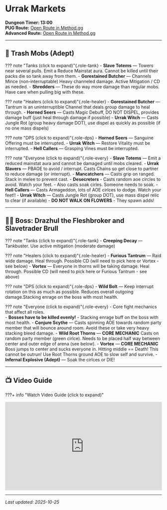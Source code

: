 # Urrak Markets

**Dungeon Timer: 13:00**  
**PUG Route:** [Open Route in Method.gg](https://www.method.gg/fellowship/route-planner/urrak-markets#eJx9VMtugzAQ/BefqYQJ71tCpeZCW5XmUKHIsghVaBBUtkkPVf+9BEKpozHX2dfseNbf5JPEeU52KXvqlOiaphQsYc6dTaxbcDWAmeKqKtJSHteFagWzp9SdEPyU1fw8JLsD/PjMtrx+T3lTcFUcx97UGPINzS6T91aOa/64PrSilIpXTXnYdFOYrtAqkTYn5eJUKnnJRskeAv0FSrZ5d8NcG42AZNzr3B7etqJfNStHksGUrcMRahLC9w2XZI4C41JRCEf7LoY9aCNn3kszIhTBgfwd+NSOC1EPy7VaNNPMRq/yZvLYhOGyRyMoycjl/oUlXa0qqVL+0YqES6W748ZKoQGPsMAUykOh56kP0QCiIUSNh2daZ8mTnvkjgXcM/eFBAYZzusql/0UOlCZYNg6FD+xrO88TIKNguvwkZZtWytevqpHsTUg+9Kd9hRZZV80U2e8tciAx+S9tn34mMf35BSPH8oQ=)  
**Advanced Route:** [Open Route in Method.gg](www.method.gg/fellowship/route-planner/urrak-markets#eJx9VNFugjAU/Zc+a0JbCsrbxpL5wraM+EQIabATp4GlFF+W/fsAFURPfT3ntj339J77S35IkCRkHWVrreU+knqvTJ2FGZ07ZNbh743RTVkq3YICgR4CGQJ5D8ZGml0eqbp4yk2lM+dS2iuID/LYF7voBqiqq0xnyd1rUC1fwCsciHKIQmWugM1R3Bz1LfjCgi/hm9gOdvbj5TOLZJlLkxc94Z/K72CGYX6BWxXNtjBKH3elGm1BjGNlBHzEw5I8Nn5p70Eot+r6+6fuWExb4rtP6t8+spU8fE0oamU8cRaESGE/BkMEp0rAqRLDnLxWWtVGtm5unpupYBvLBnpV6ZaJ1c37UxjGxYdifRcOu4f/gbkWXMxhcCmOPtRHocVjvCYojP4YrdsNSC0Ex7IZTCODm5BBWxlsnA3RCZuD2dUmkt+VDmVtHmxauM94pzBNZ2RDAnLdVFt6JAH9+wd8ZvM/)

---

## 🧹 Trash Mobs (Adept)

??? note "Tanks (click to expand)"{.role-tank}
    - **Slave Totems** — Towers near several pulls.  Emit a Reduce Mainstat aura. Cannot be killed until their packs die so tank away from them.
    - **Gorestained Butcher** — Channels Mince (non-interruptable) Heavy channeled damage. Active Mitigation / CD as needed.
    - **Shredders** — These do way more damage than regular mobs. Have care when pulling big with these.

??? note "Healers (click to expand)"{.role-healer}
    - **Gorestained Butcher** — Tantrum is an uninterruptible Channel that deals group damage to heal through.
    - **Horned Seers** — Casts Magic Debuff, DO NOT DISPEL, provides damage buff (just heal through damage if possible)
    - **Urrak Witch** — Casts Jungle Rot (group heavy damage DOT), use dispel as quickly as possible (if no one mass dispels)

??? note "DPS (click to expand)"{.role-dps}
    - **Horned Seers** — Sanguine Offering must be interrupted.
    - **Urrak Witch** — Restore Vitality must be interrupted.
    - **Hell Callers** — Grasping Vines must be interrupted.
    
??? note "Everyone (click to expand)"{.role-every}
    - **Slave Totems** — Emit a reduced mainstat aura and cannot be damaged until mobs cleared.
    - **Urrak Slavers** —  PBAOE to avoid / interrupt. Casts Chains so get close to partner to reduce damage (or interrupt).
    - **Mancatchers** — Casts grip on ranged.  Stack in melee to prevent cast.
    - **Desecreters** 
        - Casts random aoe circles to avoid. Watch your feet.
        - Also casts soak cirles.  Someone needs to soak.
    - **Hell Callers** — Casts Armageddon, lots of AOE cirlces to dodge. Watch your feet!!
    - **Urrak Witch** — Casts Jungle Rot (group DOT), use mass dispel relic to clear (if available)
    - **DO NOT WALK ON FLOWERS** - They spawn adds!
    
---

## 🧑‍💼 Boss: Drazhul the Fleshbroker and Slavetrader Brull

??? note "Tanks (click to expand)"{.role-tank}
    - **Creeping Decay** — Tankbuster. Use active mitigation (moderate damage)

??? note "Healers (click to expand)"{.role-healer}
    - **Furious Tantrum** — Raid wide damage.  Heal through. Possible CD (will need to pick here or Vortex - see below)
    - **Vortex** — Everyone in thorns will be taking damage.  Heal through. Possible CD (will need to pick here or Furious Tantrum - see above)

??? note "DPS (click to expand)"{.role-dps}
    - **Wild Bolt** — Keep interrupt rotation on this as much as possible.  Reduces overall outgoing damage.Stacking enrage on the boss with most health.

??? note "Everyone (click to expand)"{.role-every}
    - Core fight mechanics that affect all roles.  
    - **Bosses have to be killed evenly!**  - Stacking enrage buff on the boss with most health.
    - **Conjure Scythe** — Casts spinning AOE towards random party member that will bounce around room.  Avoid these or take very heavy stacking bleed damage.
    - **Wild Root Thorns** — **CORE MECHANIC** Casts on random party member (green cirlce).  Needs to be placed half way between center and outer edge of arena (see below).
    - **Vortex** — **CORE MECHANIC** Boss jumps to center and sucks everyone in.  Hitting middle == Death!  This cannot be outrun! Use Root Thorns ground AOE to slow self and survive.
    - **Infernal Explosive (Adept)** — Soak the cirlces or DIE!

---

## 📺 Video Guide

???+ info "Watch Video Guide (click to expand)"
    <div style="position:relative;padding-bottom:56.25%;height:0;overflow:hidden;">
      <iframe 
        src="https://www.youtube.com/embed/L2Bo1ZLrg4k" 
        style="position:absolute;top:0;left:0;width:100%;height:100%;" 
        frameborder="0" allowfullscreen>
      </iframe>
    </div>

---

*Last updated: 2025-10-25*
